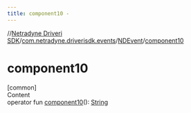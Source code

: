 ```yaml
---
title: component10 -
---
```

//[Netradyne Driveri SDK](../../index.md)/[com.netradyne.driverisdk.events](../index.md)/[NDEvent](index.md)/[component10](component10.md)



# component10  
[common]  
Content  
operator fun [component10](component10.md)(): [String](https://kotlinlang.org/api/latest/jvm/stdlib/kotlin/-string/index.html)  



